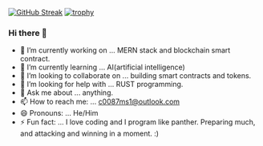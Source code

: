 [![GitHub Streak](https://github-readme-streak-stats.herokuapp.com/?user=DenverCoder1)](https://git.io/streak-stats)
[![trophy](https://github-profile-trophy.vercel.app/?username=ryo-ma)](https://github.com/ryo-ma/github-profile-trophy)

### Hi there 👋

- 🔭 I’m currently working on ... MERN stack and blockchain smart contract.
- 🌱 I’m currently learning ... AI(artificial intelligence)
- 👯 I’m looking to collaborate on ... building smart contracts and tokens.
- 🤔 I’m looking for help with ... RUST programming.
- 💬 Ask me about ... anything.
- 📫 How to reach me: ... c0087ms1@outlook.com
- 😄 Pronouns: ... He/Him
- ⚡ Fun fact: ... I love coding and I program like panther. Preparing much, and attacking and winning in a moment. :)


